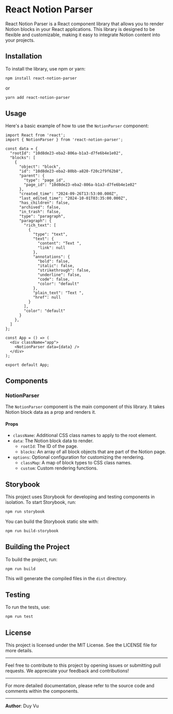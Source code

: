 # React Notion Parser

React Notion Parser is a React component library that allows you to render Notion blocks in your React applications. This library is designed to be flexible and customizable, making it easy to integrate Notion content into your projects.

## Installation

To install the library, use npm or yarn:

```sh
npm install react-notion-parser
```

or

```sh
yarn add react-notion-parser
```

## Usage

Here's a basic example of how to use the `NotionParser` component:

```tsx
import React from 'react';
import { NotionParser } from 'react-notion-parser';

const data = {
  "rootId": "10d8de23-eba2-806a-b1a3-d7fe6b4e1e02",
  "blocks": [
    {
      "object": "block",
      "id": "10d8de23-eba2-80bb-a820-f20c2f9f62b8",
      "parent": {
        "type": "page_id",
        "page_id": "10d8de23-eba2-806a-b1a3-d7fe6b4e1e02"
      },
      "created_time": "2024-09-26T13:53:00.000Z",
      "last_edited_time": "2024-10-01T03:35:00.000Z",
      "has_children": false,
      "archived": false,
      "in_trash": false,
      "type": "paragraph",
      "paragraph": {
        "rich_text": [
          {
            "type": "text",
            "text": {
              "content": "Text ",
              "link": null
            },
            "annotations": {
              "bold": false,
              "italic": false,
              "strikethrough": false,
              "underline": false,
              "code": false,
              "color": "default"
            },
            "plain_text": "Text ",
            "href": null
          }
        ],
        "color": "default"
      }
    },
  ]
};

const App = () => (
  <div className="app">
    <NotionParser data={data} />
  </div>
);

export default App;
```

## Components

### NotionParser

The `NotionParser` component is the main component of this library. It takes Notion block data as a prop and renders it.

#### Props

- `className`: Additional CSS class names to apply to the root element.
- `data`: The Notion block data to render.
  - `rootId`: The ID of the page.
  - `blocks`: An array of all block objects that are part of the Notion page.
- `options`: Optional configuration for customizing the rendering.
  - `classMap`: A map of block types to CSS class names.
  - `custom`: Custom rendering functions.

## Storybook

This project uses Storybook for developing and testing components in isolation. To start Storybook, run:

```sh
npm run storybook
```

You can build the Storybook static site with:

```sh
npm run build-storybook
```

## Building the Project

To build the project, run:

```sh
npm run build
```

This will generate the compiled files in the `dist` directory.

## Testing

To run the tests, use:

```sh
npm run test
```

## License

This project is licensed under the MIT License. See the LICENSE file for more details.

---

Feel free to contribute to this project by opening issues or submitting pull requests. We appreciate your feedback and contributions!

---

For more detailed documentation, please refer to the source code and comments within the components.

---

**Author**: Duy Vu
